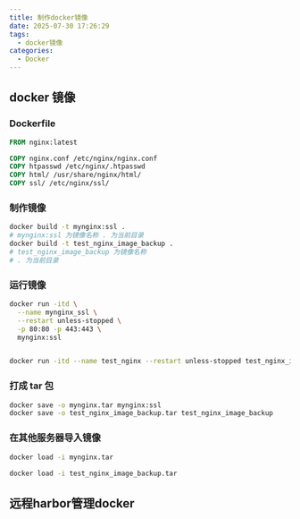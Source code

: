 ```yaml
---
title: 制作docker镜像
date: 2025-07-30 17:26:29
tags:
  - docker镜像
categories:
  - Docker
---
```


##  docker 镜像

### Dockerfile
```dockerfile
FROM nginx:latest

COPY nginx.conf /etc/nginx/nginx.conf
COPY htpasswd /etc/nginx/.htpasswd
COPY html/ /usr/share/nginx/html/
COPY ssl/ /etc/nginx/ssl/
```

### 制作镜像
```bash
docker build -t mynginx:ssl .
# mynginx:ssl 为镜像名称 . 为当前目录
docker build -t test_nginx_image_backup .
# test_nginx_image_backup 为镜像名称
# . 为当前目录
```

### 运行镜像

```bash
docker run -itd \
  --name mynginx_ssl \
  --restart unless-stopped \
  -p 80:80 -p 443:443 \
  mynginx:ssl


docker run -itd --name test_nginx --restart unless-stopped test_nginx_image_backup
```

### 打成 tar 包

```bash
docker save -o mynginx.tar mynginx:ssl
docker save -o test_nginx_image_backup.tar test_nginx_image_backup
```

### 在其他服务器导入镜像

```bash
docker load -i mynginx.tar

docker load -i test_nginx_image_backup.tar
```


## 远程harbor管理docker

### 